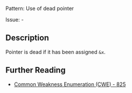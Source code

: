 Pattern: Use of dead pointer

Issue: -

## Description

Pointer is dead if it has been assigned `&x`.

## Further Reading

* [Common Weakness Enumeration (CWE) - 825](https://cwe.mitre.org/data/definitions/825.html)